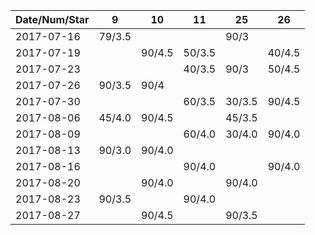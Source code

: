 Date/Num/Star  |  9     | 10     | 11     | 25     | 26
---------------|--------|--------|--------|--------|--------
2017-07-16     | 79/3.5 |        |        | 90/3   |
2017-07-19     |        | 90/4.5 | 50/3.5 |        | 40/4.5
2017-07-23     |        |        | 40/3.5 | 90/3   | 50/4.5
2017-07-26     | 90/3.5 | 90/4   |        |        | 
2017-07-30     |        |        | 60/3.5 | 30/3.5 | 90/4.5
2017-08-06     | 45/4.0 | 90/4.5 |        | 45/3.5 | 
2017-08-09     |        |        | 60/4.0 | 30/4.0 | 90/4.0
2017-08-13     | 90/3.0 | 90/4.0 |        |        | 
2017-08-16     |        |        | 90/4.0 |        | 90/4.0
2017-08-20     |        | 90/4.0 |        | 90/4.0 | 
2017-08-23     | 90/3.5 |        | 90/4.0 |        |       
2017-08-27     |        | 90/4.5 |        | 90/3.5 | 

